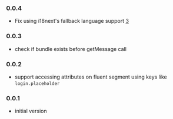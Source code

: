 ### 0.0.4

- Fix using i18next's fallback language support [3](https://github.com/i18next/i18next-fluent/pull/3)

### 0.0.3

- check if bundle exists before getMessage call

### 0.0.2

- support accessing attributes on fluent segment using keys like `login.placeholder`

### 0.0.1

- initial version
